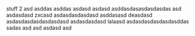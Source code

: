 stuff
 2
asd
asddas
asddas
asdasd
asdasd
asddasdasasdasdasdas
asd
asdasdasd
zxcasd
asdasdasdasdasd
asddasasd
deasdasd
asdasdasdasdasdasdasd
asdasdasdasd
lalaasd
asdasdasdasdasdasddas
sadas
asd
asd
asdasd
asd

